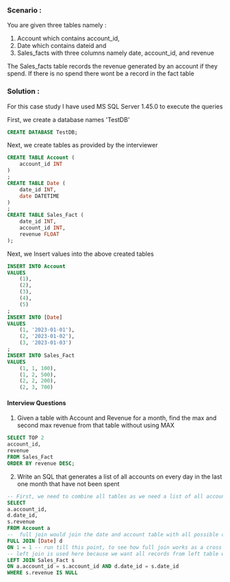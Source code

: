 ### Scenario : 
You are given three tables namely :

1. Account which contains account_id,
2. Date which contains dateid and
3. Sales_facts with three columns namely date, account_id, and revenue
   
The Sales_facts table records the revenue generated by an account if they spend. 
If there is no spend there wont be a record in the fact table 

### Solution :
For this case study I have used MS SQL Server 1.45.0 to execute the queries

First, we create a database names 'TestDB'

```sql
CREATE DATABASE TestDB;
```

Next, we create tables as provided by the interviewer
```sql
CREATE TABLE Account (
    account_id INT
)
;
CREATE TABLE Date (
    date_id INT, 
    date DATETIME
)
;
CREATE TABLE Sales_Fact (
    date_id INT,
    account_id INT,
    revenue FLOAT
);
```

Next, we Insert values into the above created tables
```sql
INSERT INTO Account
VALUES
    (1),
    (2),
    (3),
    (4),
    (5)
;
INSERT INTO [Date]
VALUES
    (1, '2023-01-01'),
    (2, '2023-01-02'),
    (3, '2023-01-03')
;
INSERT INTO Sales_Fact
VALUES  
    (1, 1, 100),
    (1, 2, 500),
    (2, 2, 200),
    (2, 3, 700)
```


#### Interview Questions

1. Given a table with Account and Revenue for a month, find the max and second max revenue from that table without using MAX

```sql
SELECT TOP 2
account_id,
revenue
FROM Sales_Fact
ORDER BY revenue DESC;
```

2. Write an SQL that generates a list of all accounts on every day in the last one month that have not been spent

```sql
-- First, we need to combine all tables as we need a list of all accounts which we get from accounts table, then we need the date table as we need to calculate for every day and finally sales_fact table as we need to filter out those accounts which have spent
SELECT 
a.account_id,    
d.date_id,
s.revenue
FROM Account a
--  full join would join the date and account table with all possible combinations of records as there is no common column between the two tables.We are doing this because we want to find for each account and for every day
FULL JOIN [Date] d
ON 1 = 1 -- run till this point, to see how full join works as a cross join in this case
-- left join is used here because we want all records from left table which is all combinations of date and account, when we join with sales_fact, it will populate the revenue column with 'NULL' values for the accounts and date combinations where there is no revenue in the sales_fact indicating that those accounts did not spent.
LEFT JOIN Sales_Fact s
ON a.account_id = s.account_id AND d.date_id = s.date_id
WHERE s.revenue IS NULL
```
